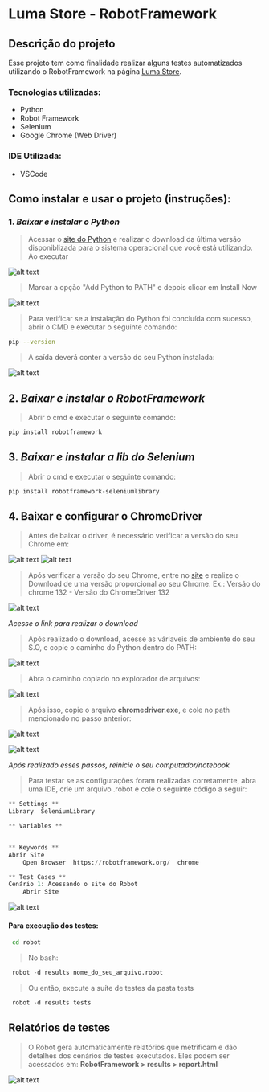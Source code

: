 # Luma Store - RobotFramework

## Descrição do projeto

Esse projeto tem como finalidade realizar alguns testes automatizados utilizando o RobotFramework na página [Luma Store](https://magento.softwaretestingboard.com/). 

### Tecnologias utilizadas:
- Python
- Robot Framework
- Selenium 
- Google Chrome (Web Driver)

### IDE Utilizada:
- VSCode

## Como instalar e usar o projeto (instruções):

### 1. *Baixar e instalar o Python*

> Acessar o [site do Python](https://www.youtube.com/redirect?event=video_description&redir_token=QUFFLUhqbDczTnZTaEZGQ0l3U2FGMFdrcnlxajA1Qm1ZUXxBQ3Jtc0ttVGFRWVZNYlpPSVBueXhWRVBacEJDdlFmS0d0cENieUwwMWVCZUVQT0M5YVN3TzhiTHBfemNCTW1NZEZhWnRMWGREdEJzOFJXLVlab05WR1YtVG5JZ2VUUUwteGwtZ2IzR3d2bjg0UE5mLUY5bUFvcw&q=https%3A%2F%2Fwww.python.org%2Fdownloads%2F&v=BhtyZISTFRs) e realizar o download da última versão disponiblizada para o sistema operacional que você está utilizando. Ao executar 

![alt text](../RobotFramework/assets/image.png)

> Marcar a opção "Add Python to PATH" e depois clicar em Install Now

![alt text](../RobotFramework/assets/image-2.png)

> Para verificar se a instalação do Python foi concluída com sucesso, abrir o CMD e executar o seguinte comando: 

``` bash
pip --version
```
> A saída deverá conter a versão do seu Python instalada: 

![alt text](../RobotFramework/assets/image-3.png)

## 2. *Baixar e instalar o RobotFramework*

> Abrir o cmd e executar o seguinte comando:

``` bash
pip install robotframework
```

## 3. *Baixar e instalar a lib do Selenium*

> Abrir o cmd e executar o seguinte comando:

``` bash
pip install robotframework-seleniumlibrary
```

## 4. Baixar e configurar o ChromeDriver

> Antes de baixar o driver, é necessário verificar a versão do seu Chrome em:

![alt text](../RobotFramework/assets/image-4.png)
![alt text](../RobotFramework/assets/image-6.png)

> Após verificar a versão do seu Chrome, entre no [site](https://developer.chrome.com/docs/chromedriver/downloads?hl=pt-br) e realize o Download de uma versão proporcional ao seu Chrome. Ex.: Versão do chrome 132 - Versão do ChromeDriver 132

![alt text](../RobotFramework/assets/image-7.png)

*Acesse o link para realizar o download*

> Após realizado o download, acesse as váriaveis de ambiente do seu S.O, e copie o caminho do Python dentro do PATH:

![alt text](../RobotFramework/assets/image-8.png)

> Abra o caminho copiado no explorador de arquivos:

![alt text](../RobotFramework/assets/image-10.png)

> Após isso, copie o arquivo **chromedriver.exe**, e cole no path mencionado no passo anterior:

![alt text](../RobotFramework/assets/image-12.png)

![alt text](../RobotFramework/assets/image-13.png)

*Após realizado esses passos, reinicie o seu computador/notebook*

> Para testar se as configurações foram realizadas corretamente, abra uma IDE, crie um arquivo .robot e cole o seguinte código a seguir:

~~~python
** Settings **
Library  SeleniumLibrary

** Variables **


** Keywords **
Abrir Site
    Open Browser  https://robotframework.org/  chrome

** Test Cases **
Cenário 1: Acessando o site do Robot
    Abrir Site
~~~

![alt text](../RobotFramework/assets/image-14.png)


#### Para execução dos testes:

~~~cmd
 cd robot
~~~

> No bash:

~~~python
 robot -d results nome_do_seu_arquivo.robot
~~~

> Ou então, execute a suíte de testes da pasta tests

~~~python
 robot -d results tests
~~~

## Relatórios de testes

> O Robot gera automaticamente relatórios que metrificam e dão detalhes dos cenários de testes executados. Eles podem ser acessados em: **RobotFramework > results > report.html**

![alt text](../RobotFramework/assets/imageRelatorios.png)